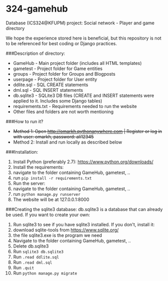 # 324-gamehub
Database (ICS324@KFUPM) project: Social network - Player and game directory

We hope the experience stored here is beneficial, but this repository is not to be referenced for best coding or Django practices.

###Description of directory:
- GameHub - Main project folder (includes all HTML templates)
- gametest - Project folder for Game entities
- groups - Project folder for Groups and Blogposts
- userpage - Project folder for User entity
- ddlite.sql - SQL CREATE statements
- dml.sql - SQL INSERT statements
- db.sqlite3 - SQLite3 DB files (CREATE and INSERT statements were applied to it. Includes some Django tables)
- requirements.txt - Requirements needed to run the website
- Other files and folders are not worth mentioning

###How to run it?
- ~~Method 1: Open http://omarkh.pythonanywhere.com | Register or log in with user: omarkh, password: ali12345~~
- Method 2: Install and run locally as described below

###Installation:
1. Install Python (preferably 2.7): https://www.python.org/downloads/
2. Install the requirements:
  1. navigate to the folder containing GameHub, gametest, ..
  2. run `pip install -r requirements.txt`
3. Run the server:
  1. navigate to the folder containing GameHub, gametest, ..
  2. run `python manage.py runserver`
4. The website will be at 127.0.0.1:8000

###Creating the sqlite3 database:
db.sqlite3 is a database that can already be used. If you want to create your own:

1. Run sqlite3 to see if you have sqlite3 installed. If you don't, install it:
  1. download sqlite-tools from https://www.sqlite.org/
  2. the file sqlite3.exe is the program we need
2. Navigate to the folder containing GameHub, gametest, ..
3. Delete db.sqlite3
4. Run `sqlite3 db.sqlite3`
5. Run `.read ddlite.sql`
6. Run `.read dml.sql`
7. Run `.quit`
8. Run `python manage.py migrate`
